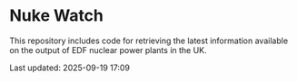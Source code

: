 # Nuke Watch

This repository includes code for retrieving the latest information available on the output of EDF nuclear power plants in the UK.

Last updated: 2025-09-19 17:09